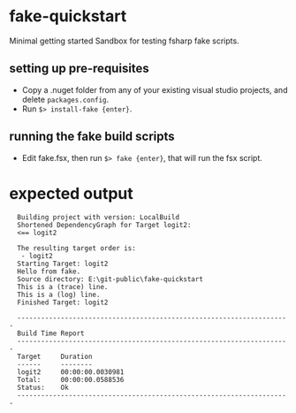 # fake-quickstart
Minimal getting started Sandbox for testing fsharp fake scripts.

## setting up pre-requisites
- Copy a .nuget folder from any of your existing visual studio projects,
   and delete ```packages.config```.
- Run ```$> install-fake {enter}```.

## running the fake build scripts
- Edit fake.fsx, then run ```$> fake {enter}```, that will run the fsx script.

# expected output

```
  Building project with version: LocalBuild
  Shortened DependencyGraph for Target logit2:
  <== logit2

  The resulting target order is:
   - logit2
  Starting Target: logit2
  Hello from fake.
  Source directory: E:\git-public\fake-quickstart
  This is a (trace) line.
  This is a (log) line.
  Finished Target: logit2

  ---------------------------------------------------------------------
  Build Time Report
  ---------------------------------------------------------------------
  Target     Duration
  ------     --------
  logit2     00:00:00.0030981
  Total:     00:00:00.0588536
  Status:    Ok
  ---------------------------------------------------------------------
```
